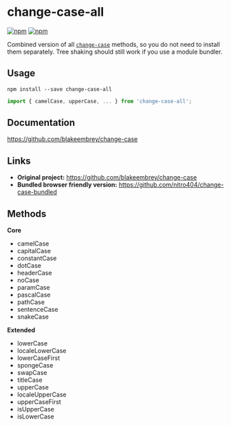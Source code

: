 # change-case-all
[![npm](https://img.shields.io/npm/v/change-case-all.svg)](https://www.npmjs.com/package/change-case-all)
[![npm](https://img.shields.io/npm/dm/change-case-all.svg)](https://www.npmjs.com/package/change-case-all)

Combined version of all [`change-case`](https://github.com/blakeembrey/change-case) methods, so you do not need to install them separately.
Tree shaking should still work if you use a module bundler.

## Usage
```shell script
npm install --save change-case-all
```
```ts
import { camelCase, upperCase, ... } from 'change-case-all';
```

## Documentation
https://github.com/blakeembrey/change-case

## Links
- **Original project:** https://github.com/blakeembrey/change-case 
- **Bundled browser friendly version:** https://github.com/nitro404/change-case-bundled

## Methods
**Core**
- camelCase
- capitalCase
- constantCase
- dotCase
- headerCase
- noCase
- paramCase
- pascalCase
- pathCase
- sentenceCase
- snakeCase

**Extended**
- lowerCase
- localeLowerCase
- lowerCaseFirst
- spongeCase
- swapCase
- titleCase
- upperCase
- localeUpperCase
- upperCaseFirst
- isUpperCase
- isLowerCase
